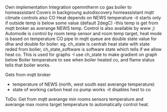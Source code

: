 
Own implementation
Integration opemntherm co gas boiler to homeassistant
Covers in backgroung autodiscovery homeassistant mqtt climate controls also
CO Heat depends on NEWS temperature -it starts only if outside temp is below some value (default 2degC) -this temp is get from mqtt broker as averange NEWS temp.
Control is also available by www ;)
Automode is control by room temp sensor and room temp target, heat mode is based on temperature CO pipe
In mqtt queue are double state value for dhw and double for boiler. eg. ch_state is centrah heat state with state reded from boiler, ch_state_software is software state which tells if we allow heat co. This is used for graphs -I use ch_state to make gradient on graph below Boiler temperature to see when boiler heated co, and flame status tells that boiler works.

Gets from mqtt broker
- temperature of NEWS (north, west south east averange temperature)
- state of working carbon heat co pump works -it disables hest to co


ToDo:
Get from mqtt averange min rooms sensors temperature and averange max rooms target temperature to automatically control heat.
